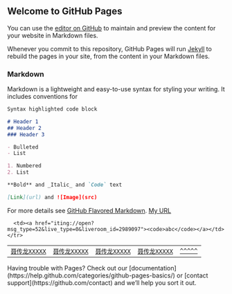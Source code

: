 ## Welcome to GitHub Pages

You can use the [editor on GitHub](https://github.com/shawnanx/shawnanx.github.io/edit/master/index.md) to maintain and preview the content for your website in Markdown files.

Whenever you commit to this repository, GitHub Pages will run [Jekyll](https://jekyllrb.com/) to rebuild the pages in your site, from the content in your Markdown files.

### Markdown

Markdown is a lightweight and easy-to-use syntax for styling your writing. It includes conventions for

```markdown
Syntax highlighted code block

# Header 1
## Header 2
### Header 3

- Bulleted
- List

1. Numbered
2. List

**Bold** and _Italic_ and `Code` text

[Link](url) and ![Image](src)
```

For more details see [GitHub Flavored Markdown](https://guides.github.com/features/mastering-markdown/).
[My URL](iting://open?msg_type=52&live_type=0&liveroom_id=2989097)

<table class="properties">
  <tbody>
    <tr>
      <td><a href="iting://open?msg_type=52&live_type=0&liveroom_id=2989097&show_back=true"><code>聂传龙XXXXX</code></a></td>
      <td><a href="iting://open?msg_type=96&live_type=0&liveroom_id=2989097&show_back=true"><code>聂传龙XXXXX</code></a></td>
      <td><a href="iting://open?msg_type=52&live_type=1&liveroom_id=2989097&show_back=true"><code>聂传龙XXXXX</code></a></td>
      <td><a href="iting://open?msg_type=39&live_type=0&liveroom_id=2989097&show_back=true"><code>聂传龙XXXXX</code></a></td>
      <td><a href="iting://open?msg_type=137&liveMediaType=1&liveroom_id=380460"><code>^^^^^</code></a></td>
      
      <td><a href="iting://open?msg_type=52&live_type=0&liveroom_id=2989097"><code>abc</code></a></td>
    </tr>
  </tbody>
</table>
Having trouble with Pages? Check out our [documentation](https://help.github.com/categories/github-pages-basics/) or [contact support](https://github.com/contact) and we’ll help you sort it out.
